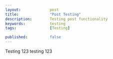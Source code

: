 ```yaml
---
layout:             post
title:              "Post Testing"
description:        Testing post functionality
keywords:           testing
tags:               [Testing]

published:          false
---
```


Testing 123 testing 123
